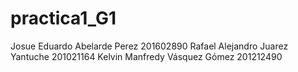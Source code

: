 # practica1_G1
Josue Eduardo Abelarde Perez 201602890
Rafael Alejandro Juarez Yantuche 201021164
Kelvin Manfredy Vásquez Gómez 201212490
